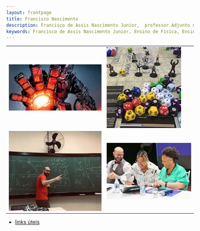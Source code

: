 ```yaml
---
layout: frontpage
title: Francisco Nascimento
description: Francisco de Assis Nascimento Junior,  professor Adjunto no Campus Sosígenes Costa da Universidade Federal do Sul da Bahia em Porto Seguro (BA), atuo na formação de professores; pesquisa as relações de identidade de gênero/étnico-raciais com a Ciência através de Histórias em Quadrinhos de Super-Heróis. Github não atualizando o site.
keywords: Francisco de Assis Nascimento Junior, Ensino de Física, Ensino de Ciências, histórias em quadrinhos e Educação, Histórias em Quadrinhos e Ensino de Física, super-heróis, relações étnico-raciais, comunidade de aprendizagem, jogos de RPG, RPG e educação, RPG e ensino de Física, RPG e ensino de Ciências
---
```


<!-- <div class="navbar">
  <div class="navbar-inner">
      <ul class="nav">
          <li><a href= "/pages/publica.html">artigos</a></li>
          <li><a href="https://sig.ufsb.edu.br/sigaa/public/docente/portal.jsf?siape=1085938">sigaa</a></li>
          <li><a href="https://www.researchgate.net/profile/Francisco-Nascimento">researchgate</a></li>
          <li><a href="https://twitter.com/itxesco">twitter</a></li>
      </ul>
  </div>
</div> -->

<table class="wide">
<tr>
  <td class="left">
    <a href="pages/hq.html">
        <img src="imagens/index_pics/sentinel.png" alt="Ataque de robô Sentinela" title="Histórias em Quadrinhos de Super-Heróis e Educação"/>
    </a>
  </td>
  <td class="right">
    <a href="pages/pesquisa.html">
        <img src="imagens/index_pics/rpg.png" alt="Dados e miniaturas em jogo de RPG" title="Jogos de RPG e Educação"/>
    </a>
  </td>
</tr>
<tr>
  <td class="left">
    <a href="pages/ensino.html">
        <img src="imagens/index_pics/aulas_.png" alt="prof Francisco em frente a uma lousa verde cheia de equações em uma aula de física" title="aulas"/>
    </a>
  </td>
  <td class="right">
    <a href="pages/afrofuturism.html">
        <img src="imagens/index_pics/mano.JPG" alt="Professor Francisco ao lado de mano brown e da reitora da UFSB" title="Afrofuturismo e Educação"/>
    </a>
  </td>
</tr>
</table>

<div class="navbar">
  <div class="navbar-inner">
      <ul class="nav">
          <li><a href="pages/linksuteis.html">links úteis</a></li>
      </ul>
  </div>
</div>
